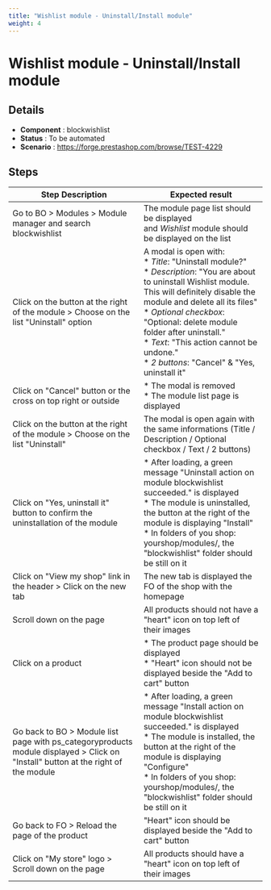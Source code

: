 ```yaml
---
title: "Wishlist module - Uninstall/Install module"
weight: 4
---
```


# Wishlist module - Uninstall/Install module
## Details
* **Component** : blockwishlist
* **Status** : To be automated
* **Scenario** : https://forge.prestashop.com/browse/TEST-4229

## Steps
| Step Description | Expected result |
| ----- | ----- |
| Go to BO > Modules > Module manager and search blockwishlist | The module page list should be displayed and *Wishlist* module should be displayed on the list |
| Click on the button at the right of the module > Choose on the list "Uninstall" option | A modal is open with:<br> * *Title*: "Uninstall module?"<br> * *Description*: "You are about to uninstall Wishlist module. This will definitely disable the module and delete all its files"<br> * *Optional* *checkbox*: "Optional: delete module folder after uninstall."<br> * *Text*: "This action cannot be undone."<br> * *2 buttons*: "Cancel" & "Yes, uninstall it" |
| Click on "Cancel" button or the cross on top right or outside | * The modal is removed<br> * The module list page is displayed |
| Click on the button at the right of the module > Choose on the list "Uninstall" | The modal is open again with the same informations (Title / Description / Optional checkbox / Text / 2 buttons) |
| Click on "Yes, uninstall it" button to confirm the uninstallation of the module | * After loading, a green message "Uninstall action on module blockwishlist succeeded." is displayed<br> * The module is uninstalled, the button at the right of the module is displaying "Install"<br> * In folders of you shop: yourshop/modules/, the "blockwishlist" folder should be still on it |
| Click on "View my shop" link in the header > Click on the new tab | The new tab is displayed the FO of the shop with the homepage |
| Scroll down on the page | All products should not have a "heart" icon on top left of their images |
| Click on a product | * The product page should be displayed<br> * "Heart" icon should not be displayed beside the "Add to cart" button |
| Go back to BO > Module list page with ps_categoryproducts module displayed > Click on "Install" button at the right of the module | * After loading, a green message "Install action on module blockwishlist succeeded." is displayed<br> * The module is installed, the button at the right of the module is displaying "Configure"<br> * In folders of you shop: yourshop/modules/, the "blockwishlist" folder should be still on it |
| Go back to FO > Reload the page of the product | "Heart" icon should be displayed beside the "Add to cart" button |
| Click on "My store" logo > Scroll down on the page | All products should have a "heart" icon on top left of their images |

